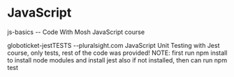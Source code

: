 # JavaScript
js-basics -- Code With Mosh JavaScript course

globoticket-jestTESTS --pluralsight.com JavaScript Unit Testing with Jest course, only tests, rest of the code was provided!
NOTE: first run npm install to install node modules and install jest also if not installed, then  can run npm test
